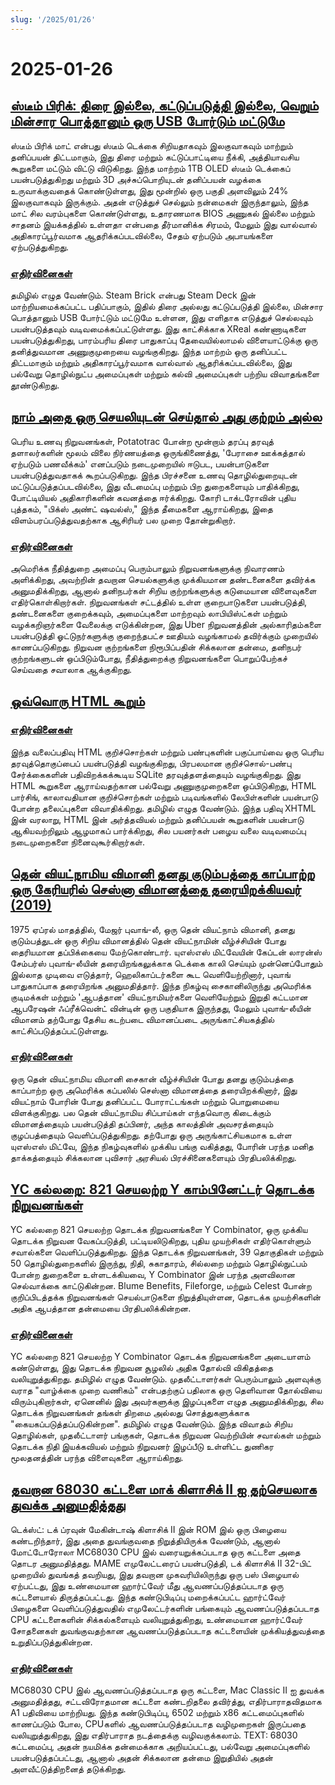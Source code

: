```yaml
---
slug: '/2025/01/26'
---
```


# 2025-01-26

## [ஸ்டீம் பிரிக்: திரை இல்லை, கட்டுப்படுத்தி இல்லை, வெறும் மின்சார பொத்தானும் ஒரு USB போர்டும் மட்டுமே](https://crastinator-pro.github.io/steam-brick/)

ஸ்டீம் பிரிக் மாட் என்பது ஸ்டீம் டெக்கை சிறியதாகவும் இலகுவாகவும் மாற்றும் தனிப்பயன் திட்டமாகும், இது திரை மற்றும் கட்டுப்பாட்டியை நீக்கி, அத்தியாவசிய கூறுகளை மட்டும் விட்டு விடுகிறது. இந்த மாற்றம் 1TB OLED ஸ்டீம் டெக்கைப் பயன்படுத்துகிறது மற்றும் 3D அச்சுப்பொறியுடன் தனிப்பயன் வழக்கை உருவாக்குவதைக் கொண்டுள்ளது, இது மூன்றில் ஒரு பகுதி அளவிலும் 24% இலகுவாகவும் இருக்கும். அதன் எடுத்துச் செல்லும் நன்மைகள் இருந்தாலும், இந்த மாட் சில வரம்புகளை கொண்டுள்ளது, உதாரணமாக BIOS அணுகல் இல்லை மற்றும் சாதனம் இயக்கத்தில் உள்ளதா என்பதை தீர்மானிக்க சிரமம், மேலும் இது வால்வால் அதிகாரப்பூர்வமாக ஆதரிக்கப்படவில்லை, சேதம் ஏற்படும் அபாயங்களை ஏற்படுத்துகிறது.

### [எதிர்வினைகள்](https://news.ycombinator.com/item?id=42825441)

தமிழில் எழுத வேண்டும். Steam Brick என்பது Steam Deck இன் மாற்றியமைக்கப்பட்ட பதிப்பாகும், இதில் திரை அல்லது கட்டுப்படுத்தி இல்லை, மின்சார பொத்தானும் USB போர்ட்டும் மட்டுமே உள்ளன, இது எளிதாக எடுத்துச் செல்லவும் பயன்படுத்தவும் வடிவமைக்கப்பட்டுள்ளது. இது காட்சிக்காக XReal கண்ணாடிகளை பயன்படுத்துகிறது, பாரம்பரிய திரை பாதுகாப்பு தேவையில்லாமல் விளையாட்டுக்கு ஒரு தனித்துவமான அணுகுமுறையை வழங்குகிறது. இந்த மாற்றம் ஒரு தனிப்பட்ட திட்டமாகும் மற்றும் அதிகாரப்பூர்வமாக வால்வால் ஆதரிக்கப்படவில்லை, இது பல்வேறு தொழில்நுட்ப அமைப்புகள் மற்றும் கல்வி அமைப்புகள் பற்றிய விவாதங்களை தூண்டுகிறது.

## [நாம் அதை ஒரு செயலியுடன் செய்தால் அது குற்றம் அல்ல](https://pluralistic.net/2025/01/25/potatotrac/#carbo-loading)

பெரிய உணவு நிறுவனங்கள், Potatotrac போன்ற மூன்றாம் தரப்பு தரவுத் தளாலர்களின் மூலம் விலை நிர்ணயத்தை ஒருங்கிணைத்து, 'பேராசை ஊக்கத்தால் ஏற்படும் பணவீக்கம்' எனப்படும் நடைமுறையில் ஈடுபட, பயன்பாடுகளை பயன்படுத்துவதாகக் கூறப்படுகிறது. இந்த பிரச்சனை உணவு தொழில்துறையுடன் மட்டுப்படுத்தப்படவில்லை, இது வீடமைப்பு மற்றும் பிற துறைகளையும் பாதிக்கிறது, போட்டியியல் அதிகாரிகளின் கவனத்தை ஈர்க்கிறது. கோரி டாக்டரோவின் புதிய புத்தகம், "பிக்ஸ் அண்ட் ஷவல்ஸ்," இந்த தீமைகளை ஆராய்கிறது, இதை விளம்பரப்படுத்துவதற்காக ஆசிரியர் பல முறை தோன்றுகிறார்.

### [எதிர்வினைகள்](https://news.ycombinator.com/item?id=42830646)

அமெரிக்க நீதித்துறை அமைப்பு பெரும்பாலும் நிறுவனங்களுக்கு நிவாரணம் அளிக்கிறது, அவற்றின் தவறான செயல்களுக்கு முக்கியமான தண்டனைகளை தவிர்க்க அனுமதிக்கிறது, ஆனால் தனிநபர்கள் சிறிய குற்றங்களுக்கு கடுமையான விளைவுகளை எதிர்கொள்கிறார்கள். நிறுவனங்கள் சட்டத்தில் உள்ள குறைபாடுகளை பயன்படுத்தி, தண்டனைகளை குறைக்கவும், அமைப்புகளை மாற்றவும் லாபியிஸ்ட்கள் மற்றும் வழக்கறிஞர்களை வேலைக்கு எடுக்கின்றன, இது Uber நிறுவனத்தின் அல்காரிதம்களை பயன்படுத்தி ஓட்டுநர்களுக்கு குறைந்தபட்ச ஊதியம் வழங்காமல் தவிர்க்கும் முறையில் காணப்படுகிறது. நிறுவன குற்றங்களை நிரூபிப்பதின் சிக்கலான தன்மை, தனிநபர் குற்றங்களுடன் ஒப்பிடும்போது, நீதித்துறைக்கு நிறுவனங்களை பொறுப்பேற்கச் செய்வதை சவாலாக ஆக்குகிறது.

## [ஒவ்வொரு HTML கூறும்](https://iamwillwang.com/dollar/every-html-element/)

### [எதிர்வினைகள்](https://news.ycombinator.com/item?id=42823722)

இந்த வலைப்பதிவு HTML குறிச்சொற்கள் மற்றும் பண்புகளின் பகுப்பாய்வை ஒரு பெரிய தரவுத்தொகுப்பைப் பயன்படுத்தி வழங்குகிறது, பிரபலமான குறிச்சொல்-பண்பு சேர்க்கைகளின் பதிவிறக்கக்கூடிய SQLite தரவுத்தளத்தையும் வழங்குகிறது. இது HTML கூறுகளை ஆராய்வதற்கான பல்வேறு அணுகுமுறைகளை ஒப்பிடுகிறது, HTML பார்சிங், காலாவதியான குறிச்சொற்கள் மற்றும் படிவங்களில் லேபிள்களின் பயன்பாடு போன்ற தலைப்புகளை விவாதிக்கிறது. தமிழில் எழுத வேண்டும். இந்த பதிவு XHTML இன் வரலாறு, HTML இன் அர்த்தவியல் மற்றும் தனிப்பயன் கூறுகளின் பயன்பாடு ஆகியவற்றிலும் ஆழமாகப் பார்க்கிறது, சில பயனர்கள் பழைய வலை வடிவமைப்பு நடைமுறைகளை நினைவுகூர்கிறார்கள்.

## [தென் வியட்நாமிய விமானி தனது குடும்பத்தை காப்பாற்ற ஒரு கேரியரில் செஸ்னா விமானத்தை தரையிறக்கியவர் (2019)](https://www.historynet.com/maj-buang-lys-daring-feat-to-save-his-family/)

1975 ஏப்ரல் மாதத்தில், மேஜர் புவாங்-லீ, ஒரு தென் வியட்நாம் விமானி, தனது குடும்பத்துடன் ஒரு சிறிய விமானத்தில் தென் வியட்நாமின் வீழ்ச்சியின் போது தைரியமான தப்பிக்கையை மேற்கொண்டார். யுஎஸ்எஸ் மிட்வேயின் கேப்டன் லாரன்ஸ் சேம்பர்ஸ் புவாங்-லீயின் தரையிறங்கலுக்காக டெக்கை காலி செய்யும் முன்னெப்போதும் இல்லாத முடிவை எடுத்தார், ஹெலிகாப்டர்களை கூட வெளியேற்றினார், புவாங் பாதுகாப்பாக தரையிறங்க அனுமதித்தார். இந்த நிகழ்வு சைகானிலிருந்து அமெரிக்க குடிமக்கள் மற்றும் 'ஆபத்தான' வியட்நாமியர்களை வெளியேற்றும் இறுதி கட்டமான ஆபரேஷன் ஃப்ரீக்வென்ட் வின்டின் ஒரு பகுதியாக இருந்தது, மேலும் புவாங்-லீயின் விமானம் தற்போது தேசிய கடற்படை விமானப்படை அருங்காட்சியகத்தில் காட்சிப்படுத்தப்பட்டுள்ளது.

### [எதிர்வினைகள்](https://news.ycombinator.com/item?id=42826536)

ஒரு தென் வியட்நாமிய விமானி சைகான் வீழ்ச்சியின் போது தனது குடும்பத்தை காப்பாற்ற ஒரு அமெரிக்க கப்பலில் செஸ்னா விமானத்தை தரையிறக்கினார், இது வியட்நாம் போரின் போது தனிப்பட்ட போராட்டங்கள் மற்றும் பொறுமையை விளக்குகிறது. பல தென் வியட்நாமிய சிப்பாய்கள் எந்தவொரு கிடைக்கும் விமானத்தையும் பயன்படுத்தி தப்பினர், அந்த காலத்தின் அவசரத்தையும் குழப்பத்தையும் வெளிப்படுத்துகிறது. தற்போது ஒரு அருங்காட்சியகமாக உள்ள யுஎஸ்எஸ் மிட்வே, இந்த நிகழ்வுகளில் முக்கிய பங்கு வகித்தது, போரின் பரந்த மனித தாக்கத்தையும் சிக்கலான புவிசார் அரசியல் பிரச்சினைகளையும் பிரதிபலிக்கிறது.

## [YC கல்லறை: 821 செயலற்ற Y காம்பினேட்டர் தொடக்க நிறுவனங்கள்](https://ycgraveyard.iamwillwang.com/)

YC கல்லறை 821 செயலற்ற தொடக்க நிறுவனங்களை Y Combinator, ஒரு முக்கிய தொடக்க நிறுவன வேகப்படுத்தி, பட்டியலிடுகிறது, புதிய முயற்சிகள் எதிர்கொள்ளும் சவால்களை வெளிப்படுத்துகிறது. இந்த தொடக்க நிறுவனங்கள், 39 தொகுதிகள் மற்றும் 50 தொழில்துறைகளில் இருந்து, நிதி, சுகாதாரம், சில்லறை மற்றும் தொழில்நுட்பம் போன்ற துறைகளை உள்ளடக்கியவை, Y Combinator இன் பரந்த அளவிலான செல்வாக்கை காட்டுகின்றன. Blume Benefits, Fileforge, மற்றும் Celest போன்ற குறிப்பிடத்தக்க நிறுவனங்கள் செயல்பாடுகளை நிறுத்தியுள்ளன, தொடக்க முயற்சிகளின் அதிக ஆபத்தான தன்மையை பிரதிபலிக்கின்றன.

### [எதிர்வினைகள்](https://news.ycombinator.com/item?id=42828198)

YC கல்லறை 821 செயலற்ற Y Combinator தொடக்க நிறுவனங்களை அடையாளம் கண்டுள்ளது, இது தொடக்க நிறுவன சூழலில் அதிக தோல்வி விகிதத்தை வலியுறுத்துகிறது. தமிழில் எழுத வேண்டும். முதலீட்டாளர்கள் பெரும்பாலும் அளவுக்கு வராத "வாழ்க்கை முறை வணிகம்" என்பதற்குப் பதிலாக ஒரு தெளிவான தோல்வியை விரும்புகிறார்கள், ஏனெனில் இது அவர்களுக்கு இழப்புகளை எழுத அனுமதிக்கிறது, சில தொடக்க நிறுவனங்கள் தங்கள் திறமை அல்லது சொத்துகளுக்காக "கையகப்படுத்தப்படுகின்றன". தமிழில் எழுத வேண்டும். இந்த விவாதம் சிறிய தொழில்கள், முதலீட்டாளர் பங்குகள், தொடக்க நிறுவன வெற்றியின் சவால்கள் மற்றும் தொடக்க நிதி இயக்கவியல் மற்றும் நிறுவனர் இழப்பீடு உள்ளிட்ட துணிகர மூலதனத்தின் பரந்த விளைவுகளை ஆராய்கிறது.

## [தவறான 68030 கட்டளை மாக் கிளாசிக் II ஐ தற்செயலாக துவக்க அனுமதித்தது](https://www.downtowndougbrown.com/2025/01/the-invalid-68030-instruction-that-accidentally-allowed-the-mac-classic-ii-to-successfully-boot-up/)

டெக்ஸ்ட்: டக் ப்ரவுன் மேகின்டாஷ் கிளாசிக் II இன் ROM இல் ஒரு பிழையை கண்டறிந்தார், இது அதை துவங்குவதை நிறுத்தியிருக்க வேண்டும், ஆனால் மோட்டோரோலா MC68030 CPU இல் வரையறுக்கப்படாத ஒரு கட்டளை அதை தொடர அனுமதித்தது. MAME எமுலேட்டரைப் பயன்படுத்தி, டக் கிளாசிக் II 32-பிட் முறையில் துவங்கத் தவறியது, இது தவறான முகவரியிலிருந்து ஒரு பஸ் பிழையால் ஏற்பட்டது, இது உண்மையான ஹார்ட்வேர் மீது ஆவணப்படுத்தப்படாத ஒரு கட்டளையால் திருத்தப்பட்டது. இந்த கண்டுபிடிப்பு மறைக்கப்பட்ட ஹார்ட்வேர் பிழைகளை வெளிப்படுத்துவதில் எமுலேட்டர்களின் பங்கையும் ஆவணப்படுத்தப்படாத CPU கட்டளைகளின் சிக்கல்களையும் வலியுறுத்துகிறது, உண்மையான ஹார்ட்வேர் சோதனைகள் துவங்குவதற்கான ஆவணப்படுத்தப்படாத கட்டளையின் முக்கியத்துவத்தை உறுதிப்படுத்துகின்றன.

### [எதிர்வினைகள்](https://news.ycombinator.com/item?id=42824562)

MC68030 CPU இல் ஆவணப்படுத்தப்படாத ஒரு கட்டளை, Mac Classic II ஐ துவக்க அனுமதித்தது, சட்டவிரோதமான கட்டளை கண்டறிதலை தவிர்த்து, எதிர்பாராதவிதமாக A1 பதிவியை மாற்றியது. இந்த கண்டுபிடிப்பு, 6502 மற்றும் x86 கட்டமைப்புகளில் காணப்படும் போல, CPUகளில் ஆவணப்படுத்தப்படாத வழிமுறைகள் இருப்பதை வலியுறுத்துகிறது, இது எதிர்பாராத நடத்தைக்கு வழிவகுக்கலாம். TEXT: 68030 கட்டமைப்பு, அதன் நயமிக்க தன்மைக்காக அறியப்பட்டது, பல்வேறு அமைப்புகளில் பயன்படுத்தப்பட்டது, ஆனால் அதன் சிக்கலான தன்மை இறுதியில் அதன் அளவீட்டுத்திறனைத் தடுக்கிறது.

<head>
  <meta property="og:title" content="ஸ்டீம் பிரிக்: திரை இல்லை, கட்டுப்படுத்தி இல்லை, வெறும் மின்சார பொத்தானும் ஒரு USB போர்டும் மட்டுமே" />
  <meta property="og:type" content="website" />
  <meta property="og:image" content="https://og.cho.sh/api/og/?title=%E0%AE%B8%E0%AF%8D%E0%AE%9F%E0%AF%80%E0%AE%AE%E0%AF%8D%20%E0%AE%AA%E0%AE%BF%E0%AE%B0%E0%AE%BF%E0%AE%95%E0%AF%8D%3A%20%E0%AE%A4%E0%AE%BF%E0%AE%B0%E0%AF%88%20%E0%AE%87%E0%AE%B2%E0%AF%8D%E0%AE%B2%E0%AF%88%2C%20%E0%AE%95%E0%AE%9F%E0%AF%8D%E0%AE%9F%E0%AF%81%E0%AE%AA%E0%AF%8D%E0%AE%AA%E0%AE%9F%E0%AF%81%E0%AE%A4%E0%AF%8D%E0%AE%A4%E0%AE%BF%20%E0%AE%87%E0%AE%B2%E0%AF%8D%E0%AE%B2%E0%AF%88%2C%20%E0%AE%B5%E0%AF%86%E0%AE%B1%E0%AF%81%E0%AE%AE%E0%AF%8D%20%E0%AE%AE%E0%AE%BF%E0%AE%A9%E0%AF%8D%E0%AE%9A%E0%AE%BE%E0%AE%B0%20%E0%AE%AA%E0%AF%8A%E0%AE%A4%E0%AF%8D%E0%AE%A4%E0%AE%BE%E0%AE%A9%E0%AF%81%E0%AE%AE%E0%AF%8D%20%E0%AE%92%E0%AE%B0%E0%AF%81%20USB%20%E0%AE%AA%E0%AF%8B%E0%AE%B0%E0%AF%8D%E0%AE%9F%E0%AF%81%E0%AE%AE%E0%AF%8D%20%E0%AE%AE%E0%AE%9F%E0%AF%8D%E0%AE%9F%E0%AF%81%E0%AE%AE%E0%AF%87&subheading=%E0%AE%9E%E0%AE%BE%E0%AE%AF%E0%AE%BF%E0%AE%B1%E0%AF%81%2C%2026%20%E0%AE%9C%E0%AE%A9%E0%AE%B5%E0%AE%B0%E0%AE%BF%2C%202025%3A%20%E0%AE%B9%E0%AF%87%E0%AE%95%E0%AF%8D%E0%AE%95%E0%AE%B0%E0%AF%8D%20%E0%AE%9A%E0%AF%86%E0%AE%AF%E0%AF%8D%E0%AE%A4%E0%AE%BF%20%E0%AE%9A%E0%AF%81%E0%AE%B0%E0%AF%81%E0%AE%95%E0%AF%8D%E0%AE%95%E0%AE%AE%E0%AF%8D" />
</head>
